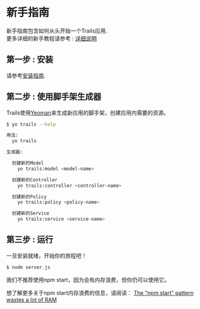 # 新手指南

新手指南包含如何从头开始一个Trails应用.<br>
更多详细的新手教程请参考 : [详细说明](/guides/framework/getting-started.md)

## 第一步 : 安装
请参考[安装指南](installation.md).

## 第二步 : 使用脚手架生成器

Trails使用[Yeoman](http://yeoman.io/)来生成新应用的脚手架，创建应用内需要的资源。

```sh
$ yo trails --help

用法:
  yo trails

生成器:

  创建新的Model
    yo trails:model <model-name>

  创建新的Controller
    yo trails:controller <controller-name>

  创建新的Policy
    yo trails:policy <policy-name>

  创建新的Service
    yo trails:service <service-name>
```

## 第三步 : 运行

一旦安装就绪，开始你的旅程吧！


```sh
$ node server.js
```

我们不推荐使用npm start，因为会有内存浪费，但你仍可以使用它。

想了解更多关于npm start内存浪费的信息，请阅读：
[The “npm start” pattern wastes a lot of RAM](https://medium.com/@tjwebb/the-npm-start-default-uses-a-lot-of-ram-3e0d8ac0c6a1#.15akp5wmc)
